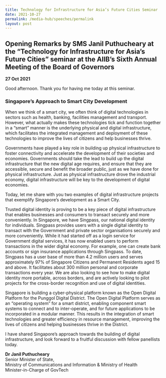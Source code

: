 ```yaml
---
title: Technology for Infrastructure for Asia’s Future Cities Seminar
date: 2021-10-27
permalink: /media-hub/speeches/permalink
layout: post
---
```

## Opening Remarks by SMS Janil Puthucheary at the “Technology for Infrastructure for Asia’s Future Cities” seminar at the AIIB’s Sixth Annual Meeting of the Board of Governors

**27 Oct 2021**

Good afternoon. Thank you for having me today at this seminar.

### Singapore’s Approach to Smart City Development

When we think of a smart city, we often think of digital technologies in sectors such as health, banking, facilities management and transport. However, what actually makes these technologies tick and function together in a “smart” manner is the underlying physical and digital infrastructure, which facilitates the integrated management and deployment of these technologies to improve the lives of citizens and help businesses thrive. 

Governments have played a key role in building up physical infrastructure to foster connectivity and accelerate the development of their societies and economies. Governments should take the lead to build up the digital infrastructure that the new digital age requires, and ensure that they are accessible, secure and benefit the broader public, just as we have done for physical infrastructure. Just as physical infrastructure drove the industrial economy, digital infrastructure will be key to the development of digital economies.   

Today, let me share with you two examples of digital infrastructure projects that exemplify Singapore’s development as a Smart City. 

Trusted digital identity is proving to be a key piece of digital infrastructure that enables businesses and consumers to transact securely and more conveniently. In Singapore, we have Singpass, our national digital identity for individuals. Singpass provides users with a single digital identity to transact with the Government and private sector organisations securely and more conveniently. While it had started off as a login service for Government digital services, it has now enabled users to perform transactions in the wider digital economy. For example, one can create bank accounts or sign insurance applications through Singpass. To date, Singpass has a user base of more than 4.2 million users and serves approximately 97% of Singapore Citizens and Permanent Residents aged 15 and above. It facilitates about 300 million personal and corporate transactions every year. We are also looking to see how to make digital identity more portable, across borders, and are actively looking to pilot projects for the cross-border recognition and use of digital identities.  

Singapore is building a cyber-physical platform known as the Open Digital Platform for the Punggol Digital District. The Open Digital Platform serves as an “operating system” for a smart district, enabling component smart systems to connect and to inter-operate, and for future applications to be incorporated in a modular manner. This results in the integration of smart technologies and greater efficiency in resource management, improving the lives of citizens and helping businesses thrive in the District. 

I have shared Singapore’s approach towards the building of digital infrastructure, and look forward to a fruitful discussion with fellow panellists today.

**Dr Janil Puthucheary**<br>
Senior Minister of State, <br>
Ministry of Communications and Information & Ministry of Health<br>
Minister-in-Charge of GovTech